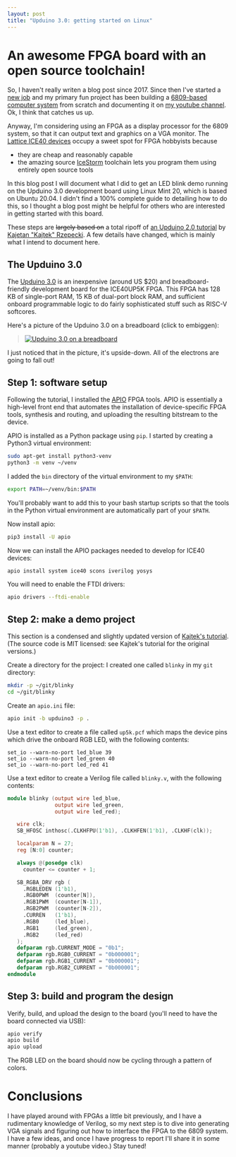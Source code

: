 ```yaml
---
layout: post
title: "Upduino 3.0: getting started on Linux"
---
```


# An awesome FPGA board with an open source toolchain!

So, I haven't really writen a blog post since 2017.  Since then I've started a
[new job](https://www.cs.jhu.edu/~daveho/) and my primary fun project has
been building a [6809-based computer system](https://github.com/daveho/DIY8bit) from scratch and documenting it
on [my youtube channel](https://www.youtube.com/channel/UCY3wVpzGesLeUQSYQvvHsxQ).
Ok, I think that catches us up.

Anyway, I'm considering using an FPGA as a display processor for the 6809
system, so that it can output text and graphics on a VGA monitor.  The
[Lattice ICE40 devices](http://www.latticesemi.com/iCE40) occupy a sweet spot
for FPGA hobbyists because

* they are cheap and reasonably capable
* the amazing source [IceStorm](http://www.clifford.at/icestorm/) toolchain
  lets you program them using entirely open source tools

In this blog post I will document what I did to get an LED blink demo running
on the Upduino 3.0 development board using Linux Mint 20, which is based on
Ubuntu 20.04.  I didn't find a 100% complete guide to detailing how to do this,
so I thought a blog post might be helpful for others who are interested in getting
started with this board.

These steps are <strike>largely based on</strike> a total ripoff of
[an Upduino 2.0 tutorial](https://blog.idorobots.org/entries/upduino-fpga-tutorial.html)
by [Kajetan "Kajtek" Rzepecki](https://blog.idorobots.org/).
A few details have changed, which is mainly what I intend to document here.

## The Upduino 3.0

The [Upduino 3.0](https://www.tindie.com/products/tinyvision_ai/upduino-v30-low-cost-lattice-ice40-fpga-board/)
is an inexpensive (around US $20) and breadboard-friendly development board for the
ICE40UP5K FPGA.  This FPGA has 128 KB of single-port RAM, 15 KB of dual-port block RAM,
and sufficient onboard programmable logic to do fairly sophisticated stuff such as
RISC-V softcores.

Here's a picture of the Upduino 3.0 on a breadboard (click to embiggen):

> <a href="{{site.baseurl}}/img/upduino-3.0.jpg"><img alt="Upduino 3.0 on a breadboard" src="{{site.baseurl}}/img/upduino-3.0-sm.jpg"></a>

I just noticed that in the picture, it's upside-down. All of the electrons are going to
fall out!

## Step 1: software setup

Following the tutorial, I installed the [APIO](https://github.com/FPGAwars/apio) FPGA tools.
APIO is essentially a high-level front end that automates the installation of device-specific
FPGA tools, synthesis and routing, and uploading the resulting bitstream to the device.

APIO is installed as a Python package using `pip`.  I started by creating a Python3 virtual
environment:

```bash
sudo apt-get install python3-venv
python3 -m venv ~/venv
```

I added the `bin` directory of the virtual environment to my `$PATH`:

```bash
export PATH=~/venv/bin:$PATH
```

You'll probably want to add this to your bash startup scripts so that the
tools in the Python virtual environment are automatically part of your `$PATH`.

Now install apio:

```bash
pip3 install -U apio
```

Now we can install the APIO packages needed to develop for ICE40 devices:

```bash
apio install system ice40 scons iverilog yosys
```

You will need to enable the FTDI drivers:

```bash
apio drivers --ftdi-enable
```

## Step 2: make a demo project

This section is a condensed and slightly updated version of
[Kajtek's tutorial](https://blog.idorobots.org/entries/upduino-fpga-tutorial.html).
(The source code is MIT licensed: see Kajtek's tutorial for the original versions.)

Create a directory for the project: I created one called `blinky` in my `git` directory:

```bash
mkdir -p ~/git/blinky
cd ~/git/blinky
```

Create an `apio.ini` file:

```bash
apio init -b upduino3 -p .
```

Use a text editor to create a file called `up5k.pcf` which maps the device pins which
drive the onboard RGB LED, with the following contents:

```
set_io --warn-no-port led_blue 39
set_io --warn-no-port led_green 40
set_io --warn-no-port led_red 41
```

Use a text editor to create a Verilog file called `blinky.v`, with the
following contents:

```verilog
module blinky (output wire led_blue,
               output wire led_green,
               output wire led_red);

   wire clk;
   SB_HFOSC inthosc(.CLKHFPU(1'b1), .CLKHFEN(1'b1), .CLKHF(clk));

   localparam N = 27;
   reg [N:0] counter;

   always @(posedge clk)
     counter <= counter + 1;

   SB_RGBA_DRV rgb (
     .RGBLEDEN (1'b1),
     .RGB0PWM  (counter[N]),
     .RGB1PWM  (counter[N-1]),
     .RGB2PWM  (counter[N-2]),
     .CURREN   (1'b1),
     .RGB0     (led_blue),
     .RGB1     (led_green),
     .RGB2     (led_red)
   );
   defparam rgb.CURRENT_MODE = "0b1";
   defparam rgb.RGB0_CURRENT = "0b000001";
   defparam rgb.RGB1_CURRENT = "0b000001";
   defparam rgb.RGB2_CURRENT = "0b000001";
endmodule
```

## Step 3: build and program the design

Verify, build, and upload the design to the board (you'll need to have the board connected
via USB):

```bash
apio verify
apio build
apio upload
```

The RGB LED on the board should now be cycling through a pattern of colors.

# Conclusions

I have played around with FPGAs a little bit previously, and I have a rudimentary
knowledge of Verilog, so my next step is to dive into generating VGA signals and
figuring out how to interface the FPGA to the 6809 system.  I have a few ideas,
and once I have progress to report I'll share it in some manner (probably a youtube video.)
Stay tuned!
